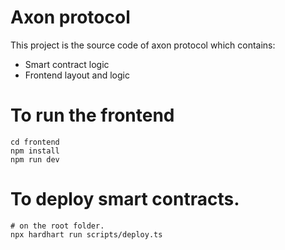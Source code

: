 # Axon protocol

This project is the source code of axon protocol which contains:
- Smart contract logic
- Frontend layout and logic

# To run the frontend
```shell
cd frontend
npm install
npm run dev
```

# To deploy smart contracts.
```shell
# on the root folder.
npx hardhart run scripts/deploy.ts
```
